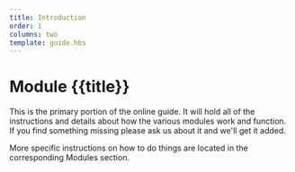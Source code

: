 ```yaml
---
title: Introduction
order: 1
columns: two
template: guide.hbs
---
```


# Module {{title}}

This is the primary portion of the online guide. It will hold all of the instructions and details about how the various modules work and function. If you find something missing please ask us about it and we'll get it added.  

More specific instructions on how to do things are located in the corresponding Modules section.